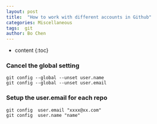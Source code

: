 ```yaml
---
layout: post
title:  "How to work with different accounts in Github"
categories: Miscellaneous
tags:  git
author: Bo Chen
---
```


* content
{:toc}

### Cancel the global setting  

    git config --global --unset user.name
    git config --global --unset user.email

### Setup the user.email for each repo  

    git config  user.email "xxxx@xx.com"
    git config  user.name "name"
